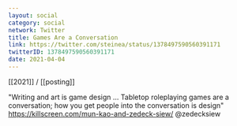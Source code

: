 ```yaml
---
layout: social
category: social
network: Twitter
title: Games Are a Conversation
link: https://twitter.com/steinea/status/1378497590560391171
twitterID: 1378497590560391171
date: 2021-04-04
---
```


[[2021]] / [[posting]]

"Writing and art is game design ... Tabletop roleplaying games are a conversation; how you get people into the conversation is design" <https://killscreen.com/mun-kao-and-zedeck-siew/> @zedecksiew
